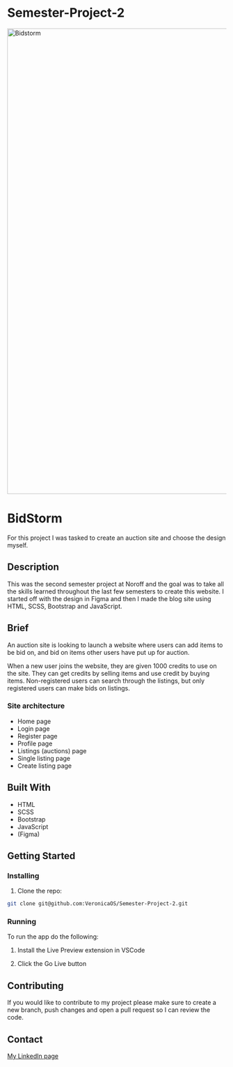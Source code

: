 # Semester-Project-2

<img width="1068" alt="Bidstorm" src="https://github.com/user-attachments/assets/04b3950a-79c5-4b14-a9cf-b706b5f30e39" />

# BidStorm

For this project I was tasked to create an auction site and choose the design myself.

## Description

This was the second semester project at Noroff and the goal was to take all the skills learned throughout the last few semesters to create this website. I started off with the design in Figma and then I made the blog site using HTML, SCSS, Bootstrap and JavaScript.

## Brief

An auction site is looking to launch a website where users can add items to be bid on, and bid on items other users have put up for auction.

When a new user joins the website, they are given 1000 credits to use on the site. They can get credits by selling items and use credit by buying items. Non-registered users can search through the listings, but only registered users can make bids on listings.


### Site architecture
- Home page
- Login page
- Register page
- Profile page
- Listings (auctions) page
- Single listing page
- Create listing page


## Built With

- HTML
- SCSS
- Bootstrap
- JavaScript
- (Figma)

## Getting Started

### Installing

1. Clone the repo:

```bash
git clone git@github.com:VeronicaOS/Semester-Project-2.git
```

### Running

To run the app do the following:

1. Install the Live Preview extension in VSCode

2. Click the Go Live button

## Contributing

If you would like to contribute to my project please make sure to create a new branch, push changes and open a pull request so I can review the code.

## Contact

[My LinkedIn page](https://www.linkedin.com/in/veronica-olsen-svensson-b4750b337/)
